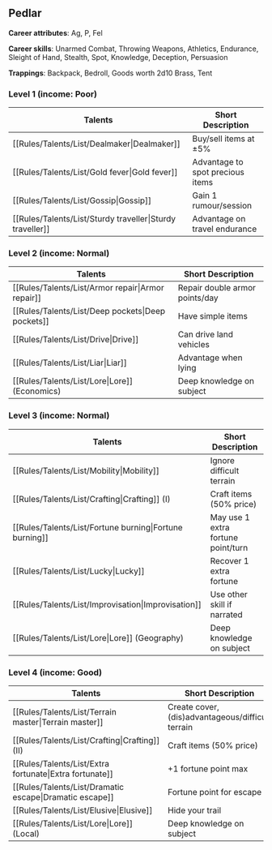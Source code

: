 
## Pedlar

**Career attributes**: Ag, P, Fel

**Career skills**: Unarmed Combat, Throwing Weapons, Athletics, Endurance, Sleight of Hand, Stealth, Spot, Knowledge, Deception, Persuasion

**Trappings**: Backpack, Bedroll, Goods worth 2d10 Brass, Tent

### Level 1 (income: Poor)

| Talents | Short Description |
| --- | --- |
| [[Rules/Talents/List/Dealmaker\|Dealmaker]] | Buy/sell items at ±5% |
| [[Rules/Talents/List/Gold fever\|Gold fever]] | Advantage to spot precious items |
| [[Rules/Talents/List/Gossip\|Gossip]] | Gain 1 rumour/session |
| [[Rules/Talents/List/Sturdy traveller\|Sturdy traveller]] | Advantage on travel endurance |


### Level 2 (income: Normal)

| Talents | Short Description |
| --- | --- |
| [[Rules/Talents/List/Armor repair\|Armor repair]] | Repair double armor points/day |
| [[Rules/Talents/List/Deep pockets\|Deep pockets]] | Have simple items |
| [[Rules/Talents/List/Drive\|Drive]] | Can drive land vehicles |
| [[Rules/Talents/List/Liar\|Liar]] | Advantage when lying |
| [[Rules/Talents/List/Lore\|Lore]] (Economics) | Deep knowledge on subject |


### Level 3 (income: Normal)

| Talents | Short Description |
| --- | --- |
| [[Rules/Talents/List/Mobility\|Mobility]] | Ignore difficult terrain |
| [[Rules/Talents/List/Crafting\|Crafting]] (I) | Craft items (50% price) |
| [[Rules/Talents/List/Fortune burning\|Fortune burning]] | May use 1 extra fortune point/turn |
| [[Rules/Talents/List/Lucky\|Lucky]] | Recover 1 extra fortune |
| [[Rules/Talents/List/Improvisation\|Improvisation]] | Use other skill if narrated |
| [[Rules/Talents/List/Lore\|Lore]] (Geography) | Deep knowledge on subject |


### Level 4 (income: Good)

| Talents | Short Description |
| --- | --- |
| [[Rules/Talents/List/Terrain master\|Terrain master]] | Create cover, (dis)advantageous/difficult terrain |
| [[Rules/Talents/List/Crafting\|Crafting]] (II) | Craft items (50% price) |
| [[Rules/Talents/List/Extra fortunate\|Extra fortunate]] | +1 fortune point max |
| [[Rules/Talents/List/Dramatic escape\|Dramatic escape]] | Fortune point for escape |
| [[Rules/Talents/List/Elusive\|Elusive]] | Hide your trail |
| [[Rules/Talents/List/Lore\|Lore]] (Local) | Deep knowledge on subject |


